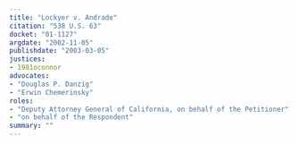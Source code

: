 ```yaml
---
title: "Lockyer v. Andrade"
citation: "538 U.S. 63"
docket: "01-1127"
argdate: "2002-11-05"
publishdate: "2003-03-05"
justices:
- 1981oconnor
advocates:
- "Douglas P. Danzig"
- "Erwin Chemerinsky"
roles:
- "Deputy Attorney General of California, on behalf of the Petitioner"
- "on behalf of the Respondent"
summary: ""
---
```


